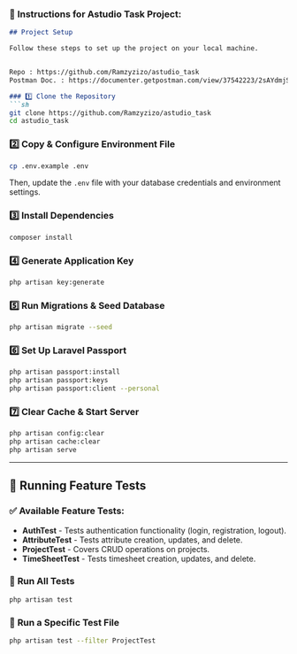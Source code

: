 ### 📌 **Instructions for Astudio Task Project:**

```md
## Project Setup

Follow these steps to set up the project on your local machine.


Repo : https://github.com/Ramzyzizo/astudio_task
Postman Doc. : https://documenter.getpostman.com/view/37542223/2sAYdmjSjX

### 1️⃣ Clone the Repository
```sh
git clone https://github.com/Ramzyzizo/astudio_task
cd astudio_task
```

### 2️⃣ Copy & Configure Environment File
```sh
cp .env.example .env
```
Then, update the `.env` file with your database credentials and environment settings.

### 3️⃣ Install Dependencies
```sh
composer install
```

### 4️⃣ Generate Application Key
```sh
php artisan key:generate
```

### 5️⃣ Run Migrations & Seed Database
```sh
php artisan migrate --seed
```

### 6️⃣ Set Up Laravel Passport
```sh
php artisan passport:install
php artisan passport:keys
php artisan passport:client --personal
```

### 7️⃣ Clear Cache & Start Server
```sh
php artisan config:clear
php artisan cache:clear
php artisan serve
```

---

## 🧪 Running Feature Tests

### ✅ Available Feature Tests:
- **AuthTest** - Tests authentication functionality (login, registration, logout).
- **AttributeTest** - Tests attribute creation, updates, and delete.
- **ProjectTest** - Covers CRUD operations on projects.
- **TimeSheetTest** - Tests timesheet creation, updates, and delete.

### 🔹 **Run All Tests**
```sh
php artisan test
```

### 🔹 **Run a Specific Test File**
```sh
php artisan test --filter ProjectTest
```